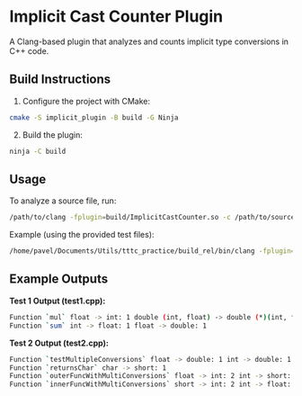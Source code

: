 # Implicit Cast Counter Plugin
A Clang-based plugin that analyzes and counts implicit type conversions in C++ code.

## Build Instructions
1. Configure the project with CMake:

```bash
cmake -S implicit_plugin -B build -G Ninja
```
2. Build the plugin:

```bash
ninja -C build
```

## Usage
To analyze a source file, run:

```bash
/path/to/clang -fplugin=build/ImplicitCastCounter.so -c /path/to/source.cpp
```
Example (using the provided test files):

```bash
/home/pavel/Documents/Utils/tttc_practice/build_rel/bin/clang -fplugin=build/ImplicitCastCounter.so -c ./counter_tests/test1.cpp
```

## Example Outputs
**Test 1 Output (test1.cpp):**
```bash
Function `mul` float -> int: 1 double (int, float) -> double (*)(int, float): 1 float -> double: 1 double -> int: 1
Function `sum` int -> float: 1 float -> double: 1
```
**Test 2 Output (test2.cpp):**
```bash
Function `testMultipleConversions` float -> double: 1 int -> double: 1 double -> long: 1
Function `returnsChar` char -> short: 1
Function `outerFuncWithMultiConversions` float -> int: 2 int -> short: 2 float (short) -> float (*)(short): 2
Function `innerFuncWithMultiConversions` short -> int: 2 int -> float: 2
```

